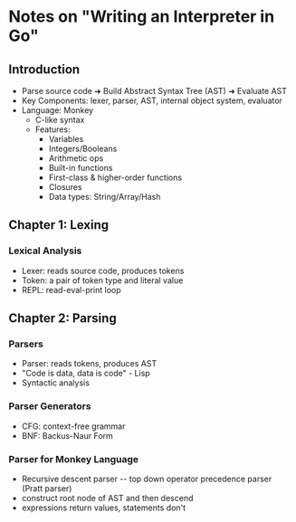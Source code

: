 # Notes on "Writing an Interpreter in Go"

## Introduction

- Parse source code ➜ Build Abstract Syntax Tree (AST) ➜ Evaluate AST
- Key Components: lexer, parser, AST, internal object system, evaluator
- Language: Monkey
  - C-like syntax
  - Features:
    - Variables
    - Integers/Booleans
    - Arithmetic ops
    - Built-in functions
    - First-class & higher-order functions
    - Closures
    - Data types: String/Array/Hash

## Chapter 1: Lexing

### Lexical Analysis

- Lexer: reads source code, produces tokens
- Token: a pair of token type and literal value
- REPL: read-eval-print loop

## Chapter 2: Parsing

### Parsers

- Parser: reads tokens, produces AST
- "Code is data, data is code" - Lisp
- Syntactic analysis

### Parser Generators

- CFG: context-free grammar
- BNF: Backus-Naur Form

### Parser for Monkey Language

- Recursive descent parser
  -- top down operator precedence parser (Pratt parser)
- construct root node of AST and then descend
- expressions return values, statements don't
